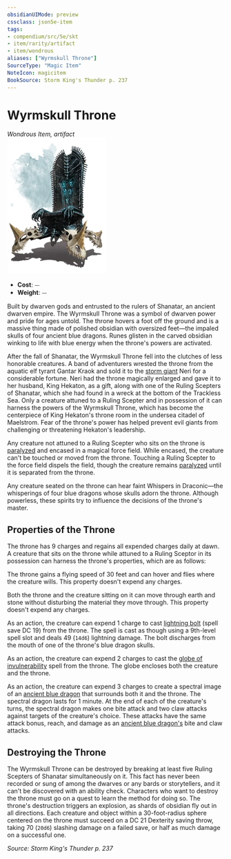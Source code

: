 ```yaml
---
obsidianUIMode: preview
cssclass: json5e-item
tags:
- compendium/src/5e/skt
- item/rarity/artifact
- item/wondrous
aliases: ["Wyrmskull Throne"]
SourceType: "Magic Item"
NoteIcon: magicitem
BookSource: Storm King's Thunder p. 237
---
```

# Wyrmskull Throne
*Wondrous Item, artifact*  
![](https://raw.githubusercontent.com/5etools-mirror-2/5etools-img/main/items/SKT/Wyrmskull%20Throne.webp#right)  

- **Cost**: ⏤
- **Weight**: ⏤

Built by dwarven gods and entrusted to the rulers of Shanatar, an ancient dwarven empire. The Wyrmskull Throne was a symbol of dwarven power and pride for ages untold. The throne hovers a foot off the ground and is a massive thing made of polished obsidian with oversized feet—the impaled skulls of four ancient blue dragons. Runes glisten in the carved obsidian winking to life with blue energy when the throne's powers are activated.

After the fall of Shanatar, the Wyrmskull Throne fell into the clutches of less honorable creatures. A band of adventurers wrested the throne from the aquatic elf tyrant Gantar Kraok and sold it to the [storm giant](/2-Mechanics/CLI/bestiary/giant/storm-giant.md) Neri for a considerable fortune. Neri had the throne magically enlarged and gave it to her husband, King Hekaton, as a gift, along with one of the Ruling Scepters of Shanatar, which she had found in a wreck at the bottom of the Trackless Sea. Only a creature attuned to a Ruling Scepter and in possession of it can harness the powers of the Wyrmskull Throne, which has become the centerpiece of King Hekaton's throne room in the undersea citadel of Maelstrom. Fear of the throne's power has helped prevent evil giants from challenging or threatening Hekaton's leadership.

Any creature not attuned to a Ruling Scepter who sits on the throne is [paralyzed](/2-Mechanics/CLI/rules/conditions.md#paralyzed) and encased in a magical force field. While encased, the creature can't be touched or moved from the throne. Touching a Ruling Scepter to the force field dispels the field, though the creature remains [paralyzed](/2-Mechanics/CLI/rules/conditions.md#paralyzed) until it is separated from the throne.

Any creature seated on the throne can hear faint Whispers in Draconic—the whisperings of four blue dragons whose skulls adorn the throne. Although powerless, these spirits try to influence the decisions of the throne's master.

## Properties of the Throne

The throne has 9 charges and regains all expended charges daily at dawn. A creature that sits on the throne while attuned to a Ruling Sceptor in its possession can harness the throne's properties, which are as follows:

The throne gains a flying speed of 30 feet and can hover and flies where the creature wills. This property doesn't expend any charges.

Both the throne and the creature sitting on it can move through earth and stone without disturbing the material they move through. This property doesn't expend any charges.

As an action, the creature can expend 1 charge to cast [lightning bolt](/2-Mechanics/CLI/spells/lightning-bolt.md) (spell save DC 19) from the throne. The spell is cast as though using a 9th-level spell slot and deals 49 (`14d6`) lightning damage. The bolt discharges from the mouth of one of the throne's blue dragon skulls.

As an action, the creature can expend 2 charges to cast the [globe of invulnerability](/2-Mechanics/CLI/spells/globe-of-invulnerability.md) spell from the throne. The globe encloses both the creature and the throne.

As an action, the creature can expend 3 charges to create a spectral image of an [ancient blue dragon](/2-Mechanics/CLI/bestiary/dragon/ancient-blue-dragon.md) that surrounds both it and the throne. The spectral dragon lasts for 1 minute. At the end of each of the creature's turns, the spectral dragon makes one bite attack and two claw attacks against targets of the creature's choice. These attacks have the same attack bonus, reach, and damage as an [ancient blue dragon's](/2-Mechanics/CLI/bestiary/dragon/ancient-blue-dragon.md) bite and claw attacks.

## Destroying the Throne

The Wyrmskull Throne can be destroyed by breaking at least five Ruling Scepters of Shanatar simultaneously on it. This fact has never been recorded or sung of among the dwarves or any bards or storytellers, and it can't be discovered with an ability check. Characters who want to destroy the throne must go on a quest to learn the method for doing so. The throne's destruction triggers an explosion, as shards of obsidian fly out in all directions. Each creature and object within a 30-foot-radius sphere centered on the throne must succeed on a DC 21 Dexterity saving throw, taking 70 (`20d6`) slashing damage on a failed save, or half as much damage on a successful one.

*Source: Storm King's Thunder p. 237*